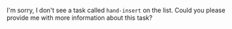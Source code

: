 I'm sorry, I don't see a task called `hand-insert` on the list. Could you please provide me with more information about this task?